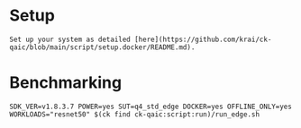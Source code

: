 # Setup
    Set up your system as detailed [here](https://github.com/krai/ck-qaic/blob/main/script/setup.docker/README.md).

# Benchmarking
```
SDK_VER=v1.8.3.7 POWER=yes SUT=q4_std_edge DOCKER=yes OFFLINE_ONLY=yes WORKLOADS="resnet50" $(ck find ck-qaic:script:run)/run_edge.sh
```
